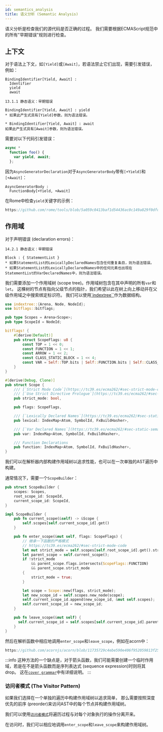 ```yaml
---
id: semantics_analysis
title: 语义分析 (Semantic Analysis)
---
```


语义分析是检查我们的源代码是否正确的过程。
我们需要根据ECMAScript规范中的所有"早期错误"规则进行检查。

## 上下文

对于语法上下文，如`[Yield]`或`[Await]`，若语法禁止它们出现，需要引发错误，例如：

```markup
BindingIdentifier[Yield, Await] :
  Identifier
  yield
  await

13.1.1 静态语义：早期错误

BindingIdentifier[Yield, Await] : yield
* 如果此产生式具有[Yield]参数，则为语法错误。

* BindingIdentifier[Yield, Await] : await
如果此产生式具有[Await]参数，则为语法错误。
```

需要对以下代码引发错误：

```javascript
async *
  function foo() {
    var yield, await;
  };
```

因为`AsyncGeneratorDeclaration`对于`AsyncGeneratorBody`带有`[+Yield]`和`[+Await]`：

```markup
AsyncGeneratorBody :
  FunctionBody[+Yield, +Await]
```

在Rome中检查`yield`关键字的示例：

```rust reference
https://github.com/rome/tools/blob/5a059c0413baf1d54436ac0c149a829f0dfd1f4d/crates/rome_js_parser/src/syntax/expr.rs#L1368-L1377
```

## 作用域

对于声明错误 (declaration errors)：

```markup
14.2.1 静态语义：早期错误

Block : { StatementList }
* 如果StatementList的LexicallyDeclaredNames包含任何重复条目，则为语法错误。
* 如果StatementList的LexicallyDeclaredNames中的任何元素也出现在StatementList的VarDeclaredNames中，则为语法错误。
```

我们需要添加一个作用域树 (scope tree)。作用域树包含在其中声明的所有`var`和`let`。
这棵树的节点有指向父级节点的指针，我们希望以此在树上向上移动并在父级作用域之中搜索绑定标识符。
我们可以使用[`indextree``](https://docs.rs/indextree/latest/indextree/)作为数据结构。

```rust
use indextree::{Arena, Node, NodeId};
use bitflags::bitflags;

pub type Scopes = Arena<Scope>;
pub type ScopeId = NodeId;

bitflags! {
    #[derive(Default)]
    pub struct ScopeFlags: u8 {
        const TOP = 1 << 0;
        const FUNCTION = 1 << 1;
        const ARROW = 1 << 2;
        const CLASS_STATIC_BLOCK = 1 << 4;
        const VAR = Self::TOP.bits | Self::FUNCTION.bits | Self::CLASS_STATIC_BLOCK.bits;
    }
}

#[derive(Debug, Clone)]
pub struct Scope {
    /// [`Strict Mode Code`](https://tc39.es/ecma262/#sec-strict-mode-code)
    /// [`Use Strict Directive Prologue`](https://tc39.es/ecma262/#sec-directive-prologues-and-the-use-strict-directive)
    pub strict_mode: bool,

    pub flags: ScopeFlags,

    /// [`Lexically Declared Names`](https://tc39.es/ecma262/#sec-static-semantics-lexicallydeclarednames)
    pub lexical: IndexMap<Atom, SymbolId, FxBuildHasher>,

    /// [`Var Declared Names`](https://tc39.es/ecma262/#sec-static-semantics-vardeclarednames)
    pub var: IndexMap<Atom, SymbolId, FxBuildHasher>,

    /// Function Declarations
    pub function: IndexMap<Atom, SymbolId, FxBuildHasher>,
}
```

我们可以在解析器内部构建作用域树以追求性能，也可以在一次单独的AST遍历中构建。

通常情况下，需要一个`ScopeBuilder`：

```rust
pub struct ScopeBuilder {
    scopes: Scopes,
    root_scope_id: ScopeId,
    current_scope_id: ScopeId,
}

impl ScopeBuilder {
    pub fn current_scope(&self) -> &Scope {
        self.scopes[self.current_scope_id].get()
    }

    pub fn enter_scope(&mut self, flags: ScopeFlags) {
        // 继承一下函数的严格模式
        // https://tc39.es/ecma262/#sec-strict-mode-code
        let mut strict_mode = self.scopes[self.root_scope_id].get().strict_mode;
        let parent_scope = self.current_scope();
        if !strict_mode
            && parent_scope.flags.intersects(ScopeFlags::FUNCTION)
            && parent_scope.strict_mode
        {
            strict_mode = true;
        }

        let scope = Scope::new(flags, strict_mode);
        let new_scope_id = self.scopes.new_node(scope);
        self.current_scope_id.append(new_scope_id, &mut self.scopes);
        self.current_scope_id = new_scope_id;
    }

    pub fn leave_scope(&mut self) {
      self.current_scope_id = self.scopes[self.current_scope_id].parent().unwrap();
    }
}
```

然后在解析函数中相应地调用`enter_scope`和`leave_scope`，例如在acorn中：

```javascript reference
https://github.com/acornjs/acorn/blob/11735729c4ebe590e406f952059813f250a4cbd1/acorn/src/statement.js#L425-L437
```

:::info
这种方法的一个缺点是，对于箭头函数，我们可能需要创建一个临时作用域，若是在不是箭头函数而是序列表达式 (sequence expression)时则将其 drop。
这在[`cover grammar`](/blog/grammar#cover-grammar)中有详细说明。
:::

### 访问者模式 (The Visitor Pattern)

如果我们选择在一个单独的遍历中构建作用域树以追求简单，
那么需要按照深度优先的前序 (preorder)来访问AST中的每个节点并构建作用域树。

我们可以使用[`访问者模式`](https://rust-unofficial.github.io/patterns/patterns/behavioural/visitor.html)将遍历过程与对每个对象执行的操作分离开来。

在访问时，我们可以相应地调用`enter_scope`和`leave_scope`来构建作用域树。
